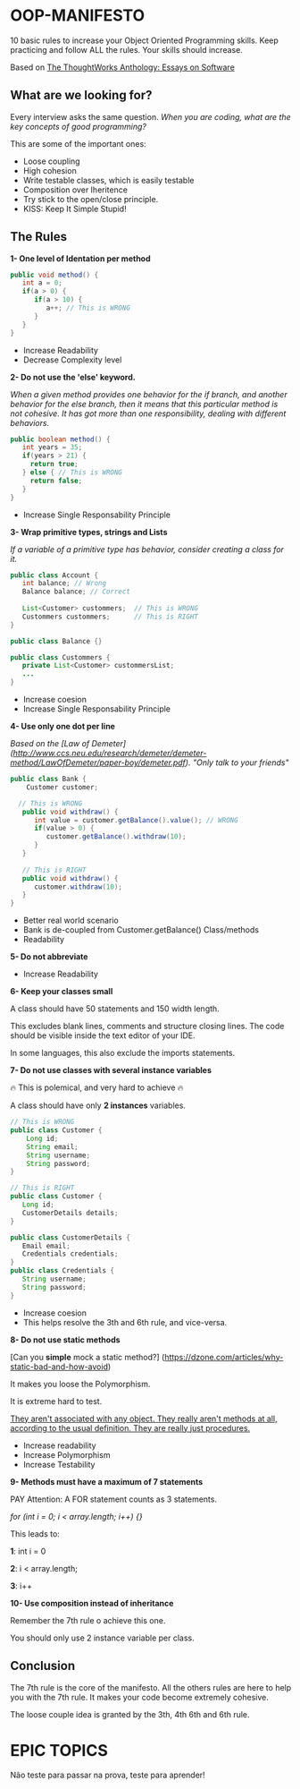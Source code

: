 # OOP-MANIFESTO
10 basic rules to increase your Object Oriented Programming skills.
Keep practicing and follow ALL the rules. Your skills should increase. 

Based on [The ThoughtWorks Anthology: Essays on Software](http://www.amazon.com/The-ThoughtWorks-Anthology-Technology-Programmers/dp/193435614X)

## What are we looking for?
Every interview asks the same question. *When you are coding, what are the key concepts of good programming?*

This are some of the important ones:

- Loose coupling
- High cohesion
- Write testable classes, which is easily testable
- Composition over Iheritence
- Try stick to the open/close principle.
- KISS: Keep It Simple Stupid!


## The Rules
**1- One level of Identation per method**

```java
public void method() {
   int a = 0;
   if(a > 0) {
      if(a > 10) { 
         a++; // This is WRONG
      }
   }
}
```
+ Increase Readability
+ Decrease Complexity level

**2- Do not use the 'else' keyword.**

*When a given method provides one behavior for the if branch, and another behavior for the else branch, then it means that this particular method is not cohesive. It has got more than one responsibility, dealing with different behaviors.*

```java
public boolean method() {
   int years = 35;
   if(years > 21) {
     return true;
   } else { // This is WRONG
     return false; 
   }
}
```

+ Increase Single Responsability Principle

**3- Wrap primitive types, strings and Lists**

*If a variable of a primitive type has behavior, consider creating a class for it.*

```java
public class Account {
   int balance; // Wrong
   Balance balance; // Correct
   
   List<Customer> custommers;  // This is WRONG
   Custommers custommers;      // This is RIGHT
}

public class Balance {}

public class Custommers { 
   private List<Customer> custommersList;
   ...
}
```

+ Increase coesion
+ Increase Single Responsability Principle

**4- Use only one dot per line**

*Based on the  [Law of Demeter] (http://www.ccs.neu.edu/research/demeter/demeter-method/LawOfDemeter/paper-boy/demeter.pdf).*
*"Only talk to your friends"*
```java
public class Bank {
    Customer customer;

  // This is WRONG
   public void withdraw() {
      int value = customer.getBalance().value(); // WRONG
      if(value > 0) {
         customer.getBalance().withdraw(10);
      }
   }
   
   // This is RIGHT
   public void withdraw() {
      customer.withdraw(10);
   }
}
```
+ Better real world scenario
+ Bank is de-coupled from Customer.getBalance() Class/methods
+ Readability

**5- Do not abbreviate**
+ Increase Readability

**6- Keep your classes small**

A class should have 50 statements and 150 width length.

This excludes blank lines, comments and structure closing lines.
The code should be visible inside the text editor of your IDE.

In some languages, this also exclude the imports statements.

**7- Do not use classes with several instance variables**

:fire: This is polemical, and very hard to achieve :fire:

A class should have only **2 instances** variables.

```java
// This is WRONG
public class Customer {
    Long id;
    String email;
    String username;
    String password;
}

// This is RIGHT
public class Customer {
   Long id;
   CustomerDetails details;
}

public class CustomerDetails {
   Email email;
   Credentials credentials;
}
public class Credentials {
   String username;
   String password;
}
```
+ Increase coesion
+ This helps resolve the 3th and 6th rule, and vice-versa.

**8- Do not use static methods**

[Can you **simple** mock a static method?] (https://dzone.com/articles/why-static-bad-and-how-avoid)

It makes you loose the Polymorphism.

It is extreme hard to test.

[They aren't associated with any object. They really aren't methods at all, according to the usual definition. They are really just procedures.](http://stackoverflow.com/questions/4002201/why-arent-static-methods-considered-good-oo-practice)

+ Increase readability
+ Increase Polymorphism
+ Increase Testability

**9- Methods must have a maximum of 7 statements**

PAY Attention: A FOR statement counts as 3 statements.

*for (int i = 0; i < array.length; i++) {}*
 
This leads to:

**1**: int i = 0

**2**: i < array.length;

**3**: i++

**10- Use composition instead of inheritance**

Remember the 7th rule o achieve this one.

You should only use 2 instance variable per class. 

## Conclusion

The 7th rule is the core of the manifesto. All the others rules are here to help you with the 7th rule. It makes your code become extremely cohesive.

The loose couple idea is granted by the 3th, 4th 6th and 6th rule.



# EPIC TOPICS
Não teste para passar na prova, teste para aprender!
